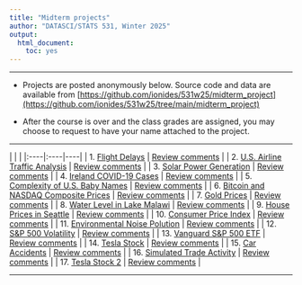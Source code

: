 ```yaml
---
title: "Midterm projects"
author: "DATASCI/STATS 531, Winter 2025"
output:
  html_document:
    toc: yes
---
```



---

* Projects are posted anonymously below. Source code and data are available from [https://github.com/ionides/531w25/midterm_project](https://github.com/ionides/531w25/tree/main/midterm_project)

* After the course is over and the class grades are assigned, you may choose to request to have your name attached to the project. 

---

| | |
|:----|:----|----|
| 1. [Flight Delays](project01/blinded.html) |  [Review comments](project01/comments.html) |
| 2. [U.S. Airline Traffic Analysis](project02/blinded.html) |  [Review comments](project02/comments.html) |
| 3. [Solar Power Generation](project03/blinded.html) |  [Review comments](project03/comments.html) |
| 4. [Ireland COVID-19 Cases](project04/blinded.html) |  [Review comments](project04/comments.html) |
| 5. [Complexity of U.S. Baby Names](project05/blinded.html) |  [Review comments](project05/comments.html) |
| 6. [Bitcoin and NASDAQ Composite Prices](project06/blinded.html) |  [Review comments](project06/comments.html) |
| 7. [Gold Prices](project07/blinded.html) |  [Review comments](project07/comments.html) |
| 8. [Water Level in Lake Malawi](project08/blinded.html) |  [Review comments](project08/comments.html) |
| 9. [House Prices in Seattle](project09/blinded.html) |  [Review comments](project09/comments.html) |
| 10. [Consumer Price Index](project10/blinded.html) |  [Review comments](project10/comments.html) |
| 11. [Environmental Noise Polution](project11/blinded.pdf) |  [Review comments](project11/comments.html) |
| 12. [S&P 500 Volatility](project12/blinded.html) |  [Review comments](project12/comments.html) |
| 13. [Vanguard S&P 500 ETF](project13/blinded.html) |  [Review comments](project13/comments.html) |
| 14. [Tesla Stock](project14/blinded.html) |  [Review comments](project14/comments.html) |
| 15. [Car Accidents](project15/blinded.html) |  [Review comments](project15/comments.html) |
| 16. [Simulated Trade Activity](project16/blinded.html) |  [Review comments](project16/comments.html) |
| 17. [Tesla Stock 2](project17/blinded.html) |  [Review comments](project17/comments.html) |

---
